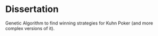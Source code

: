 # Dissertation
Genetic Algorithm to find winning strategies for Kuhn Poker (and more complex versions of it).
